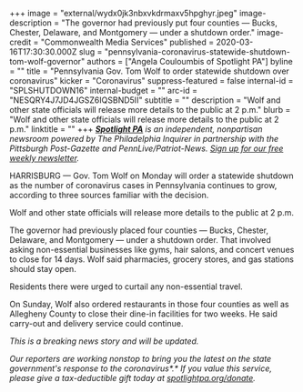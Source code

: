 +++
image = "external/wydx0jk3nbxvkdrmaxv5hpghyr.jpeg"
image-description = "The governor had previously put four counties — Bucks, Chester, Delaware, and Montgomery — under a shutdown order."
image-credit = "Commonwealth Media Services"
published = 2020-03-16T17:30:30.000Z
slug = "pennsylvania-coronavirus-statewide-shutdown-tom-wolf-governor"
authors = ["Angela Couloumbis of Spotlight PA"]
byline = ""
title = "Pennsylvania Gov. Tom Wolf to order statewide shutdown over coronavirus"
kicker = "Coronavirus"
suppress-featured = false
internal-id = "SPLSHUTDOWN16"
internal-budget = ""
arc-id = "NESQRY4J7JD4JGSZ6IQSBND5II"
subtitle = ""
description = "Wolf and other state officials will release more details to the public at 2 p.m."
blurb = "Wolf and other state officials will release more details to the public at 2 p.m."
linktitle = ""
+++
<a href="https://www.spotlightpa.org/"><i><b>Spotlight PA</b></i></a><i> is an independent, nonpartisan newsroom powered by The Philadelphia Inquirer in partnership with the Pittsburgh Post-Gazette and PennLive/Patriot-News. </i><a href="https://www.spotlightpa.org/newsletters"><i>Sign up for our free weekly newsletter</i></a><i>.</i>

HARRISBURG — Gov. Tom Wolf on Monday will order a statewide shutdown as the number of coronavirus cases in Pennsylvania continues to grow, according to three sources familiar with the decision.

Wolf and other state officials will release more details to the public at 2 p.m.

The governor had previously placed four counties — Bucks, Chester, Delaware, and Montgomery — under a shutdown order. That involved asking non-essential businesses like gyms, hair salons, and concert venues to close for 14 days. Wolf said pharmacies, grocery stores, and gas stations should stay open.

Residents there were urged to curtail any non-essential travel.

On Sunday, Wolf also ordered restaurants in those four counties as well as Allegheny County to close their dine-in facilities for two weeks. He said carry-out and delivery service could continue.

<i>This is a breaking news story and will be updated.</i>

<i>Our reporters are working nonstop to bring you the latest on the state government's response to the coronavirus*.* If you value this service, please give a tax-deductible gift today at </i><a href="https://www.spotlightpa.org/donate"><i>spotlightpa.org/donate</i></a><i>.</i>